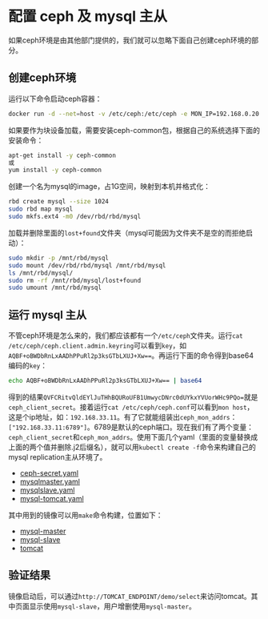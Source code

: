 # 配置 ceph 及 mysql 主从
如果ceph环境是由其他部门提供的，我们就可以忽略下面自己创建ceph环境的部分。

## 创建ceph环境
运行以下命令启动ceph容器：
```sh
docker run -d --net=host -v /etc/ceph:/etc/ceph -e MON_IP=192.168.0.20 -e CEPH_NETWORK=192.168.0.0/24 --name=ceph ceph/demo
```
如果要作为块设备加载，需要安装ceph-common包，根据自己的系统选择下面的安装命令：
```sh
apt-get install -y ceph-common
或
yum install -y ceph-common
```
创建一个名为mysql的image，占1G空间，映射到本机并格式化：
```sh
rbd create mysql --size 1024
sudo rbd map mysql
sudo mkfs.ext4 -m0 /dev/rbd/rbd/mysql
```
加载并删除里面的`lost+found`文件夹（mysql可能因为文件夹不是空的而拒绝启动）：
```sh
sudo mkdir -p /mnt/rbd/mysql
sudo mount /dev/rbd/rbd/mysql /mnt/rbd/mysql
ls /mnt/rbd/mysql/
sudo rm -rf /mnt/rbd/mysql/lost+found
sudo umount /mnt/rbd/mysql
```

## 运行 mysql 主从
不管ceph环境是怎么来的，我们都应该都有一个`/etc/ceph`文件夹。运行`cat /etc/ceph/ceph.client.admin.keyring`可以看到`key`，如`AQBF+oBWDbRnLxAADhPPuRl2p3ksGTbLXUJ+Xw==`。再运行下面的命令得到base64编码的`key`：
```sh
echo AQBF+oBWDbRnLxAADhPPuRl2p3ksGTbLXUJ+Xw== | base64
```
得到的结果`QVFCRitvQldEYlJuTHhBQURoUFB1UmwycDNrc0dUYkxYVUorWHc9PQo=`就是`ceph_client_secret`。接着运行`cat /etc/ceph/ceph.conf`可以看到`mon host`，这是个ip地址，如：`192.168.33.11`。有了它就能组装出`ceph_mon_addrs`：`["192.168.33.11:6789"]`。6789是默认的ceph端口。现在我们有了两个变量：`ceph_client_secret`和`ceph_mon_addrs`。使用下面几个yaml（里面的变量替换成上面的两个值并删除.j2后缀名），就可以用`kubectl create -f`命令来构建自己的mysql replication主从环境了。

- [ceph-secret.yaml](https://github.com/peterwangpei/mesos-poc/blob/master/prod/ansible/module/addons/ceph-secret.yaml.j2)
- [mysqlmaster.yaml](https://github.com/peterwangpei/mesos-poc/blob/master/prod/ansible/module/addons/mysqlmaster.yaml.j2)
- [mysqlslave.yaml](https://github.com/peterwangpei/mesos-poc/blob/master/prod/ansible/module/addons/mysqlslave.yaml.j2)
- [mysql-tomcat.yaml](https://github.com/peterwangpei/mesos-poc/blob/master/prod/ansible/module/addons/mysql-tomcat.yaml.j2)

其中用到的镜像可以用`make`命令构建，位置如下：

- [mysql-master](https://github.com/peterwangpei/mesos-poc/tree/master/docker/mysql-master)
- [mysql-slave](https://github.com/peterwangpei/mesos-poc/tree/master/docker/mysql-slave)
- [tomcat](https://github.com/peterwangpei/mesos-poc/tree/master/docker/tomcat)

## 验证结果
镜像启动后，可以通过`http://TOMCAT_ENDPOINT/demo/select`来访问tomcat。其中页面显示使用`mysql-slave`，用户增删使用`mysql-master`。